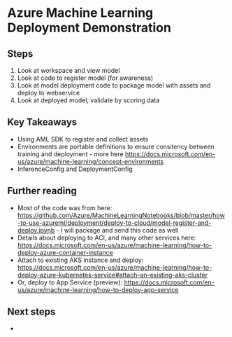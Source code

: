 # Azure Machine Learning Deployment Demonstration
## Steps
1. Look at workspace and view model
2. Look at code to register model (for awareness)
3. Look at model deployment code to package model with assets and deploy to webservice
4. Look at deployed model, validate by scoring data

## Key Takeaways
- Using AML SDK to register and collect assets
- Environments are portable definitions to ensure consitency between training and deployment - more here https://docs.microsoft.com/en-us/azure/machine-learning/concept-environments
- InferenceConfig and DeploymentConfig

## Further reading
- Most of the code was from here: https://github.com/Azure/MachineLearningNotebooks/blob/master/how-to-use-azureml/deployment/deploy-to-cloud/model-register-and-deploy.ipynb - I will package and send this code as well
- Details about deploying to ACI, and many other services here: https://docs.microsoft.com/en-us/azure/machine-learning/how-to-deploy-azure-container-instance
- Attach to existing AKS instance and deploy: https://docs.microsoft.com/en-us/azure/machine-learning/how-to-deploy-azure-kubernetes-service#attach-an-existing-aks-cluster
- Or, deploy to App Service (preview): https://docs.microsoft.com/en-us/azure/machine-learning/how-to-deploy-app-service 

## Next steps
- 
